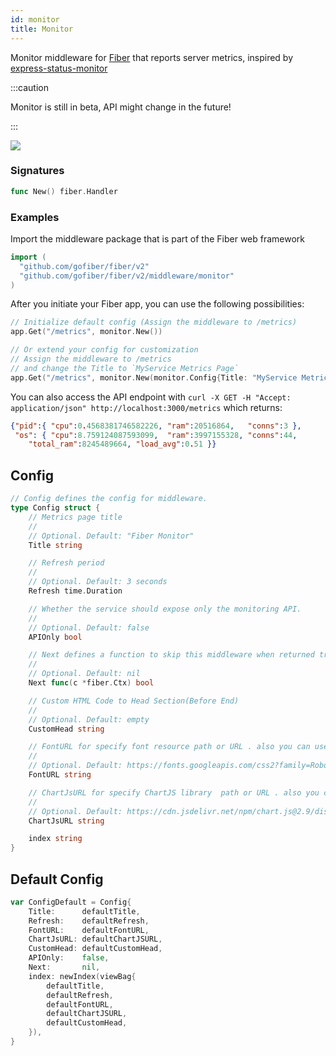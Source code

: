 ```yaml
---
id: monitor
title: Monitor
---
```


Monitor middleware for [Fiber](https://github.com/gofiber/fiber) that reports server metrics, inspired by [express-status-monitor](https://github.com/RafalWilinski/express-status-monitor)

:::caution

Monitor is still in beta, API might change in the future!

:::

![](https://i.imgur.com/nHAtBpJ.gif)

### Signatures
```go
func New() fiber.Handler
```

### Examples
Import the middleware package that is part of the Fiber web framework

```go
import (
  "github.com/gofiber/fiber/v2"
  "github.com/gofiber/fiber/v2/middleware/monitor"
)
```

After you initiate your Fiber app, you can use the following possibilities:
```go
// Initialize default config (Assign the middleware to /metrics)
app.Get("/metrics", monitor.New())

// Or extend your config for customization
// Assign the middleware to /metrics
// and change the Title to `MyService Metrics Page`
app.Get("/metrics", monitor.New(monitor.Config{Title: "MyService Metrics Page"}))
```
You can also access the API endpoint with
`curl -X GET -H "Accept: application/json" http://localhost:3000/metrics` which returns:
```json
{"pid":{ "cpu":0.4568381746582226, "ram":20516864,   "conns":3 },
 "os": { "cpu":8.759124087593099,  "ram":3997155328, "conns":44,
    "total_ram":8245489664, "load_avg":0.51 }}
```

## Config

```go
// Config defines the config for middleware.
type Config struct {
	// Metrics page title
	//
	// Optional. Default: "Fiber Monitor"
	Title string

	// Refresh period
	//
	// Optional. Default: 3 seconds
	Refresh time.Duration

	// Whether the service should expose only the monitoring API.
	//
	// Optional. Default: false
	APIOnly bool

	// Next defines a function to skip this middleware when returned true.
	//
	// Optional. Default: nil
	Next func(c *fiber.Ctx) bool

	// Custom HTML Code to Head Section(Before End)
	//
	// Optional. Default: empty
	CustomHead string

	// FontURL for specify font resource path or URL . also you can use relative path
	//
	// Optional. Default: https://fonts.googleapis.com/css2?family=Roboto:wght@400;900&display=swap
	FontURL string

	// ChartJsURL for specify ChartJS library  path or URL . also you can use relative path
	//
	// Optional. Default: https://cdn.jsdelivr.net/npm/chart.js@2.9/dist/Chart.bundle.min.js
	ChartJsURL string

	index string
}
```

## Default Config

```go
var ConfigDefault = Config{
	Title:      defaultTitle,
	Refresh:    defaultRefresh,
	FontURL:    defaultFontURL,
	ChartJsURL: defaultChartJSURL,
	CustomHead: defaultCustomHead,
	APIOnly:    false,
	Next:       nil,
	index: newIndex(viewBag{
		defaultTitle,
		defaultRefresh,
		defaultFontURL,
		defaultChartJSURL,
		defaultCustomHead,
	}),
}
```
